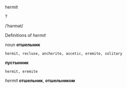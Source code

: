 hermit

?

/ˈhərmət/

Definitions of _hermit_

noun
**отшельник**

    hermit, recluse, anchorite, ascetic, eremite, solitary
**пустынник**

    hermit, eremite

_hermit_
**отшельник**, **отшельником**